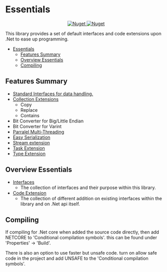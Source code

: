 ﻿# Essentials

<p align="center">
  <a href="https://www.nuget.org/packages/DaanV2.Essentials.Net/">
    <img alt="Nuget" src="https://img.shields.io/nuget/v/DaanV2.Essentials.Net?style=for-the-badge">
    <img alt="Nuget" src="https://img.shields.io/nuget/dt/DaanV2.Essentials.Net?style=for-the-badge">
  </a>
</p>

This library provides a set of default interfaces and code extensions upon .Net to ease up programming.

- [Essentials](#essentials)
  - [Features Summary](#features-summary)
  - [Overview Essentials](#overview-essentials)
  - [Compiling](#compiling)

## Features Summary

* [Standard Interfaces for data handling.](./Documentation/Interfaces.md)
* [Collection Extensions](./Documentation/Code_Extensions.md##collection-extension)
  * Copy
  * Replace
  * Contains
* Bit Converter for Big/Little Endian
* Bit Converter for Varint
* [Parralel Multi-Threading](./Documentation/Code_Extensions.md##parallel)
* [Easy Serialization](./Documentation/Code_Extensions.md##serialization)
* [Stream extension](./Documentation/Code_Extensions.md##stream-extension)
* [Task Extension](./Documentation/Code_Extensions.md##task-extension)
* [Type Extension](./Documentation/Code_Extensions.md##type-extension)


## Overview Essentials

* [Interfaces](Interfaces.md)
  * The collection of interfaces and their purpose within this library.
* [Code Extension](Code_Extensions.md)
  * The collection of different addition on existing interfaces within the library and on .Net api itself.


## Compiling

If compiling for .Net core when added the source code directly, then add NETCORE to 'Conditional compilation symbols'. this can be found under 'Properties' -> 'Build'.

There is also an option to use faster but unsafe code. turn on allow safe code in the project and add UNSAFE to the 'Conditional compilation symbols'.
